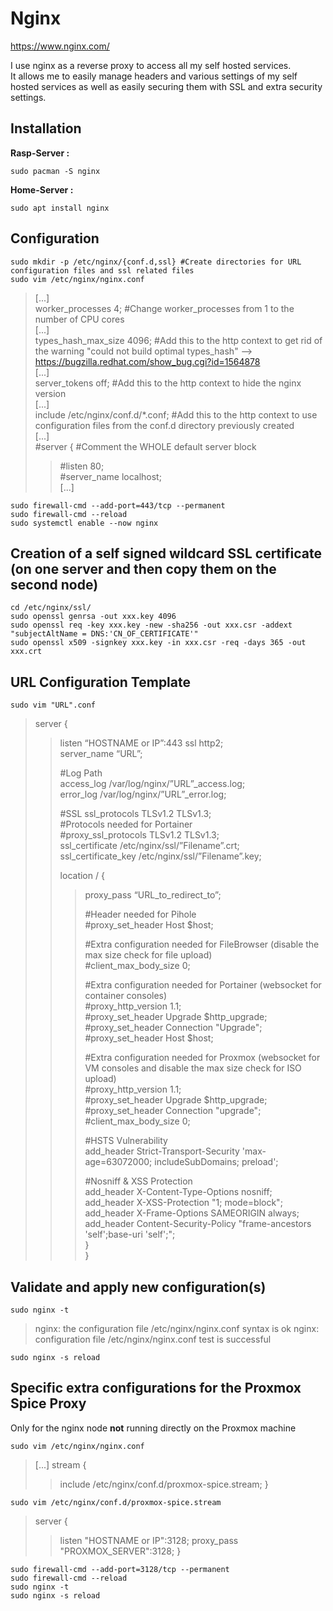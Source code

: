 # Nginx

https://www.nginx.com/

I use nginx as a reverse proxy to access all my self hosted services.  
It allows me to easily manage headers and various settings of my self hosted services as well as easily securing them with SSL and extra security settings.  

## Installation

**Rasp-Server :** 

```
sudo pacman -S nginx
```
  
**Home-Server :**

```
sudo apt install nginx
```

## Configuration

```
sudo mkdir -p /etc/nginx/{conf.d,ssl} #Create directories for URL configuration files and ssl related files
sudo vim /etc/nginx/nginx.conf
```

> [...]  
> worker_processes 4; #Change worker_processes from 1 to the number of CPU cores  
> [...]  
> types_hash_max_size 4096; #Add this to the http context to get rid of the warning "could not build optimal types_hash" --> https://bugzilla.redhat.com/show_bug.cgi?id=1564878  
> [...]  
> server_tokens off; #Add this to the http context to hide the nginx version  
> [...]  
> include /etc/nginx/conf.d/\*.conf; #Add this to the http context to use configuration files from the conf.d directory previously created  
> [...]  
> #server { #Comment the WHOLE default server block  
> > #listen       80;  
> > #server_name  localhost;  
> > [...]

```
sudo firewall-cmd --add-port=443/tcp --permanent
sudo firewall-cmd --reload
sudo systemctl enable --now nginx
```

## Creation of a self signed wildcard SSL certificate (on one server and then copy them on the second node)

```
cd /etc/nginx/ssl/
sudo openssl genrsa -out xxx.key 4096
sudo openssl req -key xxx.key -new -sha256 -out xxx.csr -addext "subjectAltName = DNS:'CN_OF_CERTIFICATE'"
sudo openssl x509 -signkey xxx.key -in xxx.csr -req -days 365 -out xxx.crt
```

## URL Configuration Template

```
sudo vim "URL".conf
```

> server {  
> > listen “HOSTNAME or IP”:443 ssl http2;  
> > server_name “URL”;  
> >    
> > #Log Path  
> > access_log /var/log/nginx/”URL”_access.log;  
> > error_log /var/log/nginx/”URL”_error.log;  
> >  
> > #SSL
> > ssl_protocols TLSv1.2 TLSv1.3;  
> > #Protocols needed for Portainer  
> > #proxy_ssl_protocols TLSv1.2 TLSv1.3;  
> > ssl_certificate /etc/nginx/ssl/”Filename”.crt;  
> > ssl_certificate_key /etc/nginx/ssl/”Filename”.key;  
> >  
> > location / {  
> > > proxy_pass “URL_to_redirect_to”;
> > >   
> > > #Header needed for Pihole  
> > > #proxy_set_header Host $host;  
> > >  
> > > #Extra configuration needed for FileBrowser (disable the max size check for file upload)  
> > > #client_max_body_size 0;  
> > >  
> > > #Extra configuration needed for Portainer (websocket for container consoles)  
> > > #proxy_http_version 1.1;  
> > > #proxy_set_header Upgrade $http_upgrade;  
> > > #proxy_set_header Connection "Upgrade";  
> > > #proxy_set_header Host $host;  
> > >  
> > > #Extra configuration needed for Proxmox (websocket for VM consoles and disable the max size check for ISO upload)  
> > > #proxy_http_version 1.1;  
> > > #proxy_set_header Upgrade $http_upgrade;  
> > > #proxy_set_header Connection "upgrade";  
> > > #client_max_body_size 0;  
> > >  
> > > #HSTS Vulnerability  
> > > add_header Strict-Transport-Security 'max-age=63072000; includeSubDomains; preload';  
> > >  
> > > #Nosniff & XSS Protection  
> > > add_header X-Content-Type-Options nosniff;  
> > > add_header X-XSS-Protection "1; mode=block";  
> > > add_header X-Frame-Options SAMEORIGIN always;  
> > > add_header Content-Security-Policy "frame-ancestors 'self';base-uri 'self';";  
> > }  
> }

## Validate and apply new configuration(s)

```
sudo nginx -t
```
> nginx: the configuration file /etc/nginx/nginx.conf syntax is ok
> nginx: configuration file /etc/nginx/nginx.conf test is successful
    
```
sudo nginx -s reload
```

## Specific extra configurations for the Proxmox Spice Proxy 

Only for the nginx node **not** running directly on the Proxmox machine

```
sudo vim /etc/nginx/nginx.conf
```

> [...]
> stream {
> > include /etc/nginx/conf.d/proxmox-spice.stream;
> }

```
sudo vim /etc/nginx/conf.d/proxmox-spice.stream
```
> server {
> > listen "HOSTNAME or IP":3128;
> > proxy_pass "PROXMOX_SERVER":3128;
> }

```
sudo firewall-cmd --add-port=3128/tcp --permanent
sudo firewall-cmd --reload
sudo nginx -t
sudo nginx -s reload
```
